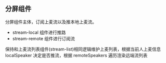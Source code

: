 ## 分屏组件

分屏组件主体，订阅上麦流以及推本地上麦流。

- stream-local 组件进行推路
- stream-remote 组件进行订阅流

保持和上麦流列表组件(stream-list)相同逻辑维护上麦列表，根据当前人上麦信息 localSpeaker 决定是否推流，根据 remoteSpeakers 遍历渲染远端流列表
